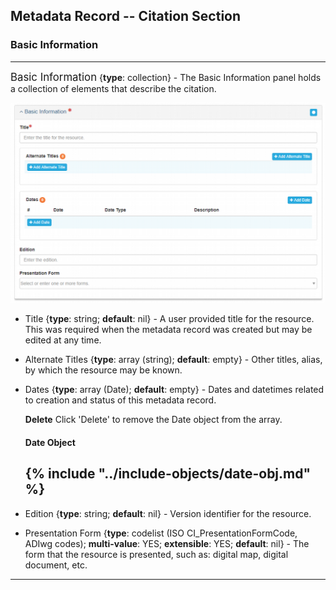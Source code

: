 ## Metadata Record -- Citation Section
### Basic Information
---

<span class="md-panel" style="font-size: larger">Basic Information</span> <i class="fa fa-asterisk required" title="Required"> </i> {**type**: collection} - The <span class="md-panel">Basic Information</span> panel holds a collection of elements that describe the citation. 

![Basic Information Panel](/assets/reference/edit-objects/citation/basicInfo-citation.png)

* <span class="md-element">Title</span> <i class="fa fa-asterisk required" title="Required"> </i> {**type**: string; **default**: nil} - A user provided title for the resource.  This was required when the metadata record was created but may be edited at any time.

* <span class="md-element">Alternate Titles</span> {**type**: array (string); **default**: empty} - Other titles, alias, by which the resource may be known.

* <span class="md-element">Dates</span> {**type**: array (<span class="md-panel">Date</span>); **default**: empty} - Dates and datetimes related to creation and status of this metadata record.
  
  <strong class="btn btn-danger btn-xs"> <i class="fa fa-times"> </i> Delete</strong> Click 'Delete' to remove the <span class="md-panel">Date</span> object from the array.
    
  #### Date Object
  
  {% include "../include-objects/date-obj.md" %}
  ---

* <span class="md-element">Edition</span> {**type**: string; **default**: nil} - Version identifier for the resource.

* <span class="md-element">Presentation Form</span> {**type**: codelist (ISO CI_PresentationFormCode, ADIwg codes); **multi-value**: YES; **extensible**: YES; **default**: nil} - The form that the resource is presented, such as: digital map, digital document, etc.

---
